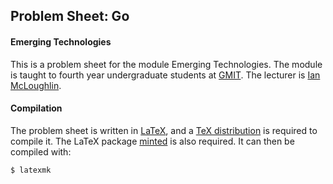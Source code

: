 ## Problem Sheet: Go
#### Emerging Technologies

This is a problem sheet for the module Emerging Technologies.
The module is taught to fourth year undergraduate students at [GMIT](http://www.gmit.ie).
The lecturer is [Ian McLoughlin](ianmcloughlin.github.io).

#### Compilation
The problem sheet is written in [LaTeX](https://www.latex-project.org/), and a [TeX distribution](https://www.tug.org/texlive/) is required to compile it.
The LaTeX package [minted](https://github.com/gpoore/minted) is also required.
It can then be compiled with:
```bash
$ latexmk
```

